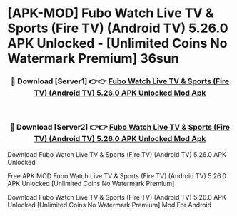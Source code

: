 # [APK-MOD] Fubo  Watch Live TV & Sports (Fire TV) (Android TV) 5.26.0 APK Unlocked - [Unlimited Coins No Watermark Premium] 36sun



<div align="center">
<h3>🔴 Download [Server1] 👉👉 <a href="https://momento.my/?title=Fubo__Watch_Live_TV_&_Sports_(Fire_TV)_(Android_TV)_5.26.0_APK_Unlocked">Fubo  Watch Live TV & Sports (Fire TV) (Android TV) 5.26.0 APK Unlocked Mod Apk</a></h3><br>

<h3>🔴 Download [Server2] 👉👉 <a href="https://momento.my/?title=Fubo__Watch_Live_TV_&_Sports_(Fire_TV)_(Android_TV)_5.26.0_APK_Unlocked">Fubo  Watch Live TV & Sports (Fire TV) (Android TV) 5.26.0 APK Unlocked Mod Apk</a></h3>
</div>



Download Fubo  Watch Live TV & Sports (Fire TV) (Android TV) 5.26.0 APK Unlocked 

Free APK MOD Fubo  Watch Live TV & Sports (Fire TV) (Android TV) 5.26.0 APK Unlocked [Unlimited Coins No Watermark Premium]

Download Fubo  Watch Live TV & Sports (Fire TV) (Android TV) 5.26.0 APK Unlocked [Unlimited Coins No Watermark Premium] Mod For Android
